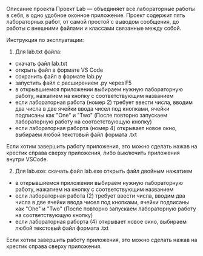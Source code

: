 Описание проекта 
Проект Lab — объединяет все лабораторные работы в себя, в одно удобное оконное приложение. Проект содержит пять лабораторных работ, от самой простой с выводом сообщения, до работы с внешними файлами и классами связанные между собой.

Инструкция по эксплуатации: 

1) Для lab.txt файла:
- скачать файл lab.txt
- открыть файл в формате VS Code
- сохранить файл в формате lab.py
- запустить файл с расширением .py через F5
- в открывшиемся приложении выбираем нужную лабораторную работу, нажатием на кнопку с соответствующим названием
- если лабораторная работа (номер 2) требует ввести числа, вводим два числа в две ячейки ввода чисел под кнопками, ячейки подписаны как "One" и "Two" (После повторно запускаем лабораторную работу на соответствующую кнопку)
- если лабораторная раборта (номер 4) открывает новое окно, выбираем любой текстовый файл формата .txt

Если хотим завершить работу приложения, это можно сделать нажав на крестик справа сверху приложения, либо выключить приложения внутри VSCode.

2) Для lab.exe:
скачать файл lab.exe
открыть файл двойным нажатием 
- в открывшиемся приложении выбираем нужную лабораторную работу, нажатием на кнопку с соответствующим названием
- если лабораторная работа (2) требует ввести числа, вводим два числа в две ячейки ввода чисел под кнопками, ячейки подписаны как "One" и "Two" (После повторно запускаем лабораторную работу на соответствующую кнопку)
- если лабораторная раборта (4) открывает новое окно, выбираем любой текстовый файл формата .txt

Если хотим завершить работу приложения, это можно сделать нажав на крестик справа сверху приложения.

